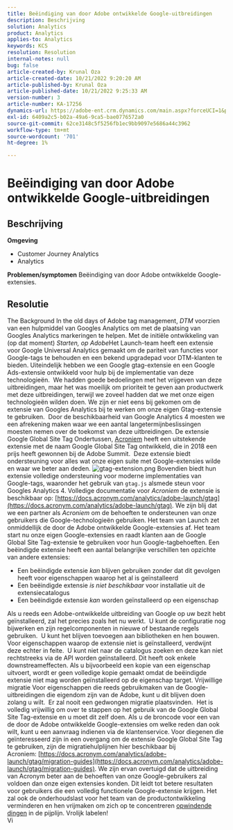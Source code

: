 ```yaml
---
title: Beëindiging van door Adobe ontwikkelde Google-uitbreidingen
description: Beschrijving
solution: Analytics
product: Analytics
applies-to: Analytics
keywords: KCS
resolution: Resolution
internal-notes: null
bug: false
article-created-by: Krunal Oza
article-created-date: 10/21/2022 9:20:20 AM
article-published-by: Krunal Oza
article-published-date: 10/21/2022 9:25:33 AM
version-number: 3
article-number: KA-17256
dynamics-url: https://adobe-ent.crm.dynamics.com/main.aspx?forceUCI=1&pagetype=entityrecord&etn=knowledgearticle&id=98c25394-2151-ed11-bba2-0022480867fb
exl-id: 6409a2c5-b02a-49a6-9ca5-bae0776572a0
source-git-commit: 62ce3148c5f5256fb1ec9bb9097e5686a44c3962
workflow-type: tm+mt
source-wordcount: '701'
ht-degree: 1%

---
```


# Beëindiging van door Adobe ontwikkelde Google-uitbreidingen

## Beschrijving

<b>Omgeving</b>
- Customer Journey Analytics
- Analytics



<b>Problemen/symptomen</b>
Beëindiging van door Adobe ontwikkelde Google-extensies.


## Resolutie

The Background In the old days of Adobe tag management, *DTM* voorzien van een hulpmiddel van Googles Analytics om met de plaatsing van Googles Analytics markeringen te helpen.
Met de initiële ontwikkeling van (op dat moment) *Starten, op Adobe*Het Launch-team heeft een extensie voor Google Universal Analytics gemaakt om de pariteit van functies voor Google-tags te behouden en een bekend upgradepad voor DTM-klanten te bieden.
Uiteindelijk hebben we een Google gtag-extensie en een Google Ads-extensie ontwikkeld voor hulp bij de implementatie van deze technologieën.  We hadden goede bedoelingen met het vrijgeven van deze uitbreidingen, maar het was moeilijk om prioriteit te geven aan productwerk met deze uitbreidingen, terwijl we zoveel hadden dat we met onze eigen technologieën wilden doen. We zijn er niet eens bij gekomen om de extensie van Googles Analytics bij te werken om onze eigen Gtag-extensie te gebruiken. 
Door de beschikbaarheid van Google Analytics 4 moesten we een afrekening maken waar we een aantal langetermijnbeslissingen moesten nemen over de toekomst van deze uitbreidingen.
De extensie Google Global Site Tag Ondertussen, [Acroniem](https://www.acronym.com/) heeft een uitstekende extensie met de naam Google Global Site Tag ontwikkeld, die in 2018 een prijs heeft gewonnen bij de Adobe Summit.  Deze extensie biedt ondersteuning voor alles wat onze eigen suite met Google-extensies wilde en waar we beter aan deden.
![gtag-extension.png](https://experienceleaguecommunities.adobe.com/t5/image/serverpage/image-id/32446iD3F68A3559E15F49/image-size/large?v=v2&amp;amp;px=999 "gtag-extension.png")
Bovendien biedt hun extensie volledige ondersteuning voor moderne implementaties van Google-tags, waaronder het gebruik van `gtag.js` alsmede steun voor Googles Analytics 4.
Volledige documentatie voor *Acroniem* de extensie is beschikbaar op: [https://docs.acronym.com/analytics/adobe-launch/gtag](https://docs.acronym.com/analytics/adobe-launch/gtag).
We zijn blij dat we een partner als *Acroniem* om de behoeften te ondersteunen van onze gebruikers die Google-technologieën gebruiken.
Het team van Launch zet onmiddellijk de door de Adobe ontwikkelde Google-extensies af. Het team start nu onze eigen Google-extensies en raadt klanten aan de Google Global Site Tag-extensie te gebruiken voor hun Google-tagbehoeften.
Een beëindigde extensie heeft een aantal belangrijke verschillen ten opzichte van andere extensies:
- Een beëindigde extensie *kan* blijven gebruiken zonder dat dit gevolgen heeft voor eigenschappen waarop het al is geïnstalleerd
- Een beëindigde extensie *is niet beschikbaar* voor installatie uit de extensiecatalogus
- Een beëindigde extensie *kan* worden geïnstalleerd op een eigenschap

Als u reeds een Adobe-ontwikkelde uitbreiding van Google op uw bezit hebt geïnstalleerd, zal het precies zoals het nu werkt.  U kunt de configuratie nog bijwerken en zijn regelcomponenten in nieuwe of bestaande regels gebruiken.  U kunt het blijven toevoegen aan bibliotheken en hen bouwen.
Voor eigenschappen waarop de extensie niet is geïnstalleerd, verdwijnt deze echter in feite.  U kunt niet naar de catalogus zoeken en deze kan niet rechtstreeks via de API worden geïnstalleerd.
Dit heeft ook enkele downstreameffecten. Als u bijvoorbeeld een kopie van een eigenschap uitvoert, wordt er geen volledige kopie gemaakt omdat de beëindigde extensie niet mag worden geïnstalleerd op de eigenschap target.
Vrijwillige migratie Voor eigenschappen die reeds gebruikmaken van de Google-uitbreidingen die eigendom zijn van de Adobe, kunt u dit blijven doen zolang u wilt.  Er zal nooit een gedwongen migratie plaatsvinden.  Het is volledig vrijwillig om over te stappen op het gebruik van de Google Global Site Tag-extensie en u moet dit zelf doen.
Als u de broncode voor een van de door de Adobe ontwikkelde Google-extensies om welke reden dan ook wilt, kunt u een aanvraag indienen via de klantenservice.
Voor diegenen die geïnteresseerd zijn in een overgang om de extensie Google Global Site Tag te gebruiken, zijn de migratiehulplijnen hier beschikbaar bij Acroniem: [https://docs.acronym.com/analytics/adobe-launch/gtag/migration-guides](https://docs.acronym.com/analytics/adobe-launch/gtag/migration-guides).
We zijn ervan overtuigd dat de uitbreiding van Acronym beter aan de behoeften van onze Google-gebruikers zal voldoen dan onze eigen extensies konden. Dit leidt tot betere resultaten voor gebruikers die een volledig functionele Google-extensie krijgen. Het zal ook de onderhoudslast voor het team van de productontwikkeling verminderen en hen vrijmaken om zich op te concentreren [opwindende dingen](https://experienceleaguecommunities.adobe.com/t5/adobe-experience-platform-launch/data-collection-roadmap/ba-p/401733) in de pijplijn.
Vrolijk labelen!<br>Vi
